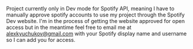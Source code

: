 Project currently only in Dev mode for Spotify API, meaning I have to manually approve spotify accounts to use my project through the Spotify Dev website. I'm in the process of getting the website approved for open access but in the meantime feel free to email me at alexkyuchukov@gmail.com with your Spotify display name and username so I can add you for access.
